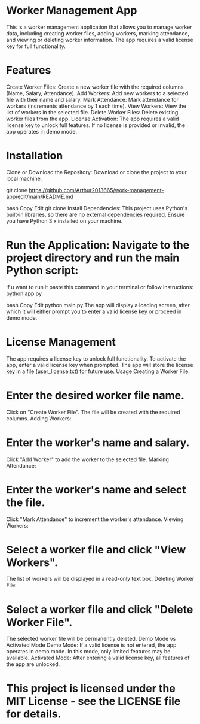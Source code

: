 # Worker Management App
This is a worker management application that allows you to manage worker data, including creating worker files, adding workers, marking attendance, and viewing or deleting worker information. The app requires a valid license key for full functionality.

# Features
Create Worker Files: Create a new worker file with the required columns (Name, Salary, Attendance).
Add Workers: Add new workers to a selected file with their name and salary.
Mark Attendance: Mark attendance for workers (increments attendance by 1 each time).
View Workers: View the list of workers in the selected file.
Delete Worker Files: Delete existing worker files from the app.
License Activation: The app requires a valid license key to unlock full features. If no license is provided or invalid, the app operates in demo mode.
# Installation
Clone or Download the Repository: Download or clone the project to your local machine.

git clone <https://github.com/Arthur2013665/work-management-app/edit/main/README.md>

bash
Copy
Edit
git clone <repository-url>
Install Dependencies: This project uses Python's built-in libraries, so there are no external dependencies required. Ensure you have Python 3.x installed on your machine.

# Run the Application: Navigate to the project directory and run the main Python script:

if u want to run it paste this command in your terminal or follow instructions: python app.py

bash
Copy
Edit
python main.py
The app will display a loading screen, after which it will either prompt you to enter a valid license key or proceed in demo mode.

# License Management
The app requires a license key to unlock full functionality.
To activate the app, enter a valid license key when prompted.
The app will store the license key in a file (user_license.txt) for future use.
Usage
Creating a Worker File:

# Enter the desired worker file name.
Click on "Create Worker File". The file will be created with the required columns.
Adding Workers:

# Enter the worker's name and salary.
Click "Add Worker" to add the worker to the selected file.
Marking Attendance:

# Enter the worker's name and select the file.
Click "Mark Attendance" to increment the worker's attendance.
Viewing Workers:

# Select a worker file and click "View Workers".
The list of workers will be displayed in a read-only text box.
Deleting Worker File:

# Select a worker file and click "Delete Worker File".
The selected worker file will be permanently deleted.
Demo Mode vs Activated Mode
Demo Mode: If a valid license is not entered, the app operates in demo mode. In this mode, only limited features may be available.
Activated Mode: After entering a valid license key, all features of the app are unlocked.

# This project is licensed under the MIT License - see the LICENSE file for details.

